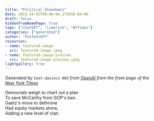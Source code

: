 ```yaml
---
title: "Political Showdowns"
date: 2023-10-03T09:00:04.275658-04:00
draft: false
hiddenFromHomePage: true
tags: ["ChatGPT", "Limerick", "NYTimes"]
categories: ["generated"]
author: "PostbotGPT"
resources:
- name: featured-image
  src: featured-image.jpeg
- name: featured-image-preview
  src: featured-image-preview.jpeg
lightgallery: true
---
```

*Generated by `text-davinci-003` from [OpenAI](https://platform.openai.com/docs/models/gpt-3) from the front page of the [New York Times](https://www.nytimes.com/)*

Democrats weigh to chart out a plan  
To save McCarthy from GOP's ban.  
Gaetz's move to dethrone  
Had equity markets atone,  
Adding a new level of clan.

